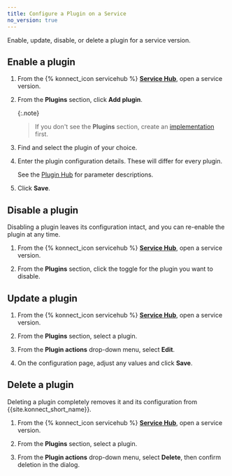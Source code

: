 ```yaml
---
title: Configure a Plugin on a Service
no_version: true
---
```

Enable, update, disable, or delete a plugin for a service version.

## Enable a plugin

1. From the {% konnect_icon servicehub %} [**Service Hub**](https://cloud.konghq.com/servicehub), open a service version.

1. From the **Plugins** section, click **Add plugin**.

    {:.note}
    > If you don't see the **Plugins** section, create an
    [implementation](/konnect/servicehub/service-implementations) first.

1. Find and select the plugin of your choice.

1. Enter the plugin configuration details. These will differ for every plugin.

    See the [Plugin Hub](/hub) for parameter descriptions.

1. Click **Save**.

## Disable a plugin

Disabling a plugin leaves its configuration intact, and you can re-enable the
plugin at any time.

1. From the {% konnect_icon servicehub %} [**Service Hub**](https://cloud.konghq.com/servicehub), open a service version.

1. From the **Plugins** section, click the toggle for the plugin you want to
disable.

## Update a plugin

1. From the {% konnect_icon servicehub %} [**Service Hub**](https://cloud.konghq.com/servicehub), open a service version.

1. From the **Plugins** section, select a plugin.

1. From the **Plugin actions** drop-down menu, select **Edit**.

1. On the configuration page, adjust any values and click **Save**.

## Delete a plugin

Deleting a plugin completely removes it and its configuration from
{{site.konnect_short_name}}.

1. From the {% konnect_icon servicehub %} [**Service Hub**](https://cloud.konghq.com/servicehub), open a service version.

1. From the **Plugins** section, select a plugin.

1. From the **Plugin actions** drop-down menu, select **Delete**, then confirm deletion in the dialog.
